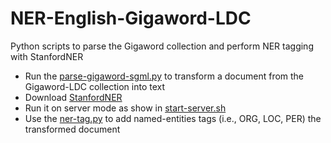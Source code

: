 # NER-English-Gigaword-LDC
Python scripts to parse the Gigaword collection and perform NER tagging with StanfordNER

- Run the [parse-gigaword-sgml.py](parse-gigaword-sgml.py) to transform a document from the Gigaword-LDC collection into text
- Download [StanfordNER](http://nlp.stanford.edu/software/CRF-NER.shtml)
- Run it on server mode as show in [start-server.sh](start-server.sh)
- Use the [ner-tag.py](ner-tag.py) to add named-entities tags (i.e., ORG, LOC, PER) the transformed document 
